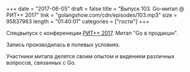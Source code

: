 +++
date = "2017-06-05"
draft = false
title = "Выпуск 103. Go-митап @ РИТ++ 2017"
link = "golangshow.com/cdn/episodes/103.mp3"
size = 95837963
length = "01:40:01"
categories = ["гости"]
+++

Спецвыпуск с конференеции [РИТ++ 2017](http://ritfest.ru).
Митап "Go в продакшн". 

Запись производилась в полевых условиях.

Участники митапа делятся своим опытом и видением различных вопросов, 
связанных с Go.
